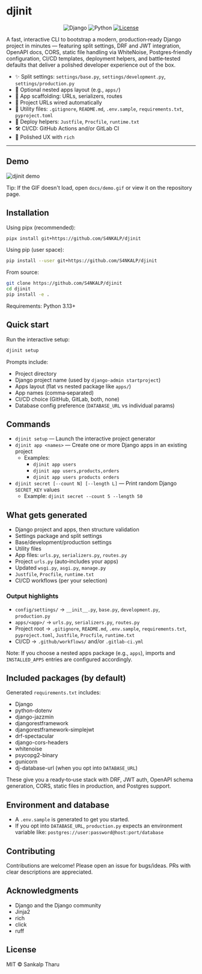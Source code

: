# djinit

<p align="center">
  <img src="https://img.shields.io/badge/Django-4.2%20%7C%205.1%20%7C%205.2-0C4B33?logo=django&logoColor=white" alt="Django">
  <img src="https://img.shields.io/badge/Python-3.13%2B-3776AB?logo=python&logoColor=white" alt="Python">
  <a href="https://github.com/S4NKALP/djinit/blob/main/LICENSE"><img src="https://img.shields.io/badge/License-MIT-blue.svg" alt="License"></a>
</p>

A fast, interactive CLI to bootstrap a modern, production‑ready Django project in minutes — featuring split settings, DRF and JWT integration, OpenAPI docs, CORS, static file handling via WhiteNoise, Postgres‑friendly configuration, CI/CD templates, deployment helpers, and battle‑tested defaults that deliver a polished developer experience out of the box.

- ✨ Split settings: `settings/base.py`, `settings/development.py`, `settings/production.py`
- 🧱 Optional nested apps layout (e.g., `apps/`)
- 🧩 App scaffolding: URLs, serializers, routes
- 🔗 Project URLs wired automatically
- 🧰 Utility files: `.gitignore`, `README.md`, `.env.sample`, `requirements.txt`, `pyproject.toml`
- 🚀 Deploy helpers: `Justfile`, `Procfile`, `runtime.txt`
- 🛠️ CI/CD: GitHub Actions and/or GitLab CI
- 🎨 Polished UX with `rich`

---

## Demo

![djinit demo](docs/demo.gif)

Tip: If the GIF doesn't load, open `docs/demo.gif` or view it on the repository page.

## Installation

Using pipx (recommended):

```bash
pipx install git+https://github.com/S4NKALP/djinit
```

Using pip (user space):

```bash
pip install --user git+https://github.com/S4NKALP/djinit
```

From source:

```bash
git clone https://github.com/S4NKALP/djinit
cd djinit
pip install -e .
```

Requirements: Python 3.13+

## Quick start

Run the interactive setup:

```bash
djinit setup
```

Prompts include:

- Project directory
- Django project name (used by `django-admin startproject`)
- Apps layout (flat vs nested package like `apps/`)
- App names (comma‑separated)
- CI/CD choice (GitHub, GitLab, both, none)
- Database config preference (`DATABASE_URL` vs individual params)

## Commands

- `djinit setup` — Launch the interactive project generator
- `djinit app <names>` — Create one or more Django apps in an existing project
  - Examples:
    - `djinit app users`
    - `djinit app users,products,orders`
    - `djinit app users products orders`
- `djinit secret [--count N] [--length L]` — Print random Django `SECRET_KEY` values
  - Example: `djinit secret --count 5 --length 50`

## What gets generated

- Django project and apps, then structure validation
- Settings package and split settings
- Base/development/production settings
- Utility files
- App files: `urls.py`, `serializers.py`, `routes.py`
- Project `urls.py` (auto‑includes your apps)
- Updated `wsgi.py`, `asgi.py`, `manage.py`
- `Justfile`, `Procfile`, `runtime.txt`
- CI/CD workflows (per your selection)

### Output highlights

- `config/settings/` → `__init__.py`, `base.py`, `development.py`, `production.py`
- `apps/<app>/` → `urls.py`, `serializers.py`, `routes.py`
- Project root → `.gitignore`, `README.md`, `.env.sample`, `requirements.txt`, `pyproject.toml`, `Justfile`, `Procfile`, `runtime.txt`
- CI/CD → `.github/workflows/` and/or `.gitlab-ci.yml`

Note: If you choose a nested apps package (e.g., `apps`), imports and `INSTALLED_APPS` entries are configured accordingly.

## Included packages (by default)

Generated `requirements.txt` includes:

- Django
- python-dotenv
- django-jazzmin
- djangorestframework
- djangorestframework-simplejwt
- drf-spectacular
- django-cors-headers
- whitenoise
- psycopg2-binary
- gunicorn
- dj-database-url (when you opt into `DATABASE_URL`)

These give you a ready‑to‑use stack with DRF, JWT auth, OpenAPI schema generation, CORS, static files in production, and Postgres support.

## Environment and database

- A `.env.sample` is generated to get you started.
- If you opt into `DATABASE_URL`, `production.py` expects an environment variable like:
  `postgres://user:password@host:port/database`

## Contributing

Contributions are welcome!
Please open an issue for bugs/ideas. PRs with clear descriptions are appreciated.

## Acknowledgments

- Django and the Django community
- Jinja2
- rich
- click
- ruff

## License

MIT © Sankalp Tharu
